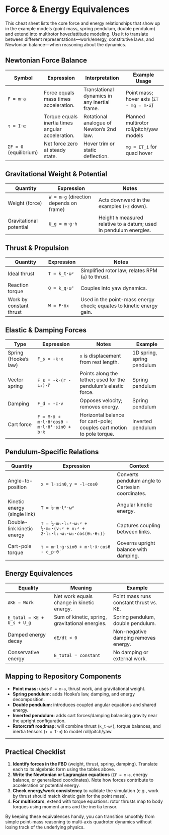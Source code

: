 # Force & Energy Equivalences

This cheat sheet lists the core force and energy relationships that show up in
the example models (point mass, spring pendulum, double pendulum) and extend
into multirotor hover/attitude modeling. Use it to translate between different
representations—work/energy, constitutive laws, and Newtonian balance—when
reasoning about the dynamics.

## Newtonian Force Balance
| Symbol | Expression | Interpretation | Example Usage |
| --- | --- | --- | --- |
| `F = m·a` | Force equals mass times acceleration. | Translational dynamics in any inertial frame. | Point mass; hover axis (`ΣT - mg = m·ẋ̈`) |
| `τ = I·α` | Torque equals inertia times angular acceleration. | Rotational analogue of Newton’s 2nd law. | Planned multirotor roll/pitch/yaw models |
| `ΣF = 0` (equilibrium) | Net force zero at steady state. | Hover trim or static deflection. | `mg = ΣT_i` for quad hover |

## Gravitational Weight & Potential
| Quantity | Expression | Notes |
| --- | --- | --- |
| Weight (force) | `W = m·g` (direction depends on frame) | Acts downward in the examples (`+z` down). |
| Gravitational potential | `U_g = m·g·h` | Height `h` measured relative to a datum; used in pendulum energies. |

## Thrust & Propulsion
| Quantity | Expression | Notes |
| --- | --- | --- |
| Ideal thrust | `T = k_t·ω²` | Simplified rotor law; relates RPM (`ω`) to thrust. |
| Reaction torque | `Q = k_q·ω²` | Couples into yaw dynamics. |
| Work by constant thrust | `W = F·Δx` | Used in the point-mass energy check; equates to kinetic energy gain. |

## Elastic & Damping Forces
| Type | Expression | Notes | Example |
| --- | --- | --- | --- |
| Spring (Hooke’s law) | `F_s = -k·x` | `x` is displacement from rest length. | 1D spring, spring pendulum |
| Vector spring | `F_s = -k·(r - L₀)·r̂` | Points along the tether; used for the pendulum’s elastic force. | Spring pendulum |
| Damping | `F_d = -c·v` | Opposes velocity; removes energy. | Spring pendulum |
| Cart force | `F = M·ẍ + m·l·θ̈·cosθ - m·l·θ̇²·sinθ + b·ẋ` | Horizontal balance for cart-pole; couples cart motion to pole torque. | Inverted pendulum |

## Pendulum-Specific Relations
| Quantity | Expression | Context |
| --- | --- | --- |
| Angle-to-position | `x = l·sinθ`, `y = -l·cosθ` | Converts pendulum angle to Cartesian coordinates. |
| Kinetic energy (single link) | `T = ½·m·l²·ω²` | Angular kinetic energy. |
| Double-link kinetic energy | `T = ½·m₁·l₁²·ω₁² + ½·m₂·(v₁² + v₂² + 2·l₁·l₂·ω₁·ω₂·cos(θ₁-θ₂))` | Captures coupling between links. |
| Cart-pole torque | `τ = m·l·g·sinθ + m·l·ẍ·cosθ - c_p·θ̇` | Governs upright balance with damping. |

## Energy Equivalences
| Equality | Meaning | Example |
| --- | --- | --- |
| `ΔKE = Work` | Net work equals change in kinetic energy. | Point mass runs constant thrust vs. KE. |
| `E_total = KE + U_s + U_g` | Sum of kinetic, spring, gravitational energies. | Spring pendulum, double pendulum. |
| Damped energy decay | `dE/dt < 0` | Non-negative damping removes energy. | Spring pendulum regression test. |
| Conservative energy | `E_total = constant` | No damping or external work. | Double pendulum adaptive solver benchmark. |

## Mapping to Repository Components
- **Point mass:** uses `F = m·a`, thrust work, and gravitational weight.
- **Spring pendulum:** adds Hooke’s law, damping, and energy decomposition.
- **Double pendulum:** introduces coupled angular equations and shared energy.
- **Inverted pendulum:** adds cart forces/damping balancing gravity near the
  upright configuration.
- **Rotorcraft roadmap:** will combine thrust (`k_t·ω²`), torque balances,
  and inertia tensors (`τ = I·α`) to model roll/pitch/yaw.

---

## Practical Checklist
1. **Identify forces in the FBD** (weight, thrust, spring, damping). Translate
   each to its algebraic form using the tables above.
2. **Write the Newtonian or Lagrangian equations** (`ΣF = m·a`, energy balance,
   or generalized coordinates). Note how forces contribute to acceleration or
   potential energy.
3. **Check energy/work consistency** to validate the simulation (e.g., work by
   thrust should match kinetic gain for the point mass).
4. **For multirotors**, extend with torque equations: rotor thrusts map to body
   torques using moment arms and the inertia tensor.

By keeping these equivalences handy, you can transition smoothly from simple
point-mass reasoning to multi-axis quadrotor dynamics without losing track of
the underlying physics.
